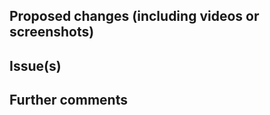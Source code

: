 <!-- This is a pull request template, you do not need to uncomment or remove the comments, they won't show up in the PR text. -->

<!-- Your Pull Request name should start with one of the following tags
  feat: For new features
  fix: For bug fixes that affect the end-user
  chore: For small tasks
  docs: For documentation only changes
  refactor: For code organization without affecting the end-user
  revert: For git source control reversions
  test: For test-related tasks

  E.g.: feat(fuselage-hooks): Add useWhatever hook
-->

<!-- Checklist!!! If you're unsure about any of them, don't hesitate to ask. We're here to help! This is simply a reminder of what we are going to look for before merging your code.

- I have read the Contributing Guide - https://github.com/QuickSales/Rocket.Chat/blob/develop/.github/CONTRIBUTING.md#contributing-to-rocketchat doc
- I have signed the CLA - https://cla-assistant.io/QuickSales/Rocket.Chat
- Lint and unit tests pass locally with my changes
- I have labeled the PR correctly with the related package
- I have run visual regression tests (if applicable)
- I have added tests that prove my fix is effective or that my feature works (if applicable)
- I have added necessary documentation (if applicable)
- Any dependent changes have been merged and published in downstream modules
-->

## Proposed changes (including videos or screenshots)

<!-- CHANGELOG -->
<!--
  Describe the big picture of your changes here to communicate to the maintainers why we should accept this pull request.
  If it fixes a bug or resolves a feature request, be sure to link to that issue below.
  This description will appear in the release notes if we accept the contribution.
-->

<!-- END CHANGELOG -->

## Issue(s)

<!-- Link the issues being closed by or related to this PR. For example, you can use Closes #594 if this PR closes issue number 594 -->

## Further comments

<!-- If this is a relatively large or complex change, kick off the discussion by explaining why you chose the solution you did and what alternatives you considered, etc... -->
